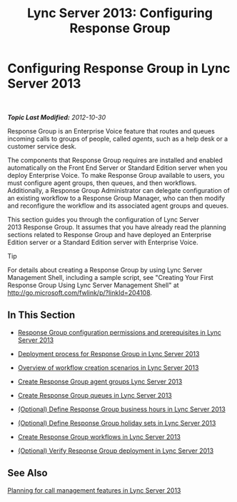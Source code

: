 ﻿---
title: 'Lync Server 2013: Configuring Response Group'
TOCTitle: Configuring Response Group
ms:assetid: c56db929-cb21-4af0-be3f-c8f807b78a5a
ms:mtpsurl: https://technet.microsoft.com/en-us/library/JJ205249(v=OCS.15)
ms:contentKeyID: 48185359
ms.date: 07/23/2014
mtps_version: v=OCS.15
---

<div data-xmlns="http://www.w3.org/1999/xhtml">

<div class="topic" data-xmlns="http://www.w3.org/1999/xhtml" data-msxsl="urn:schemas-microsoft-com:xslt" data-cs="http://msdn.microsoft.com/en-us/">

<div data-asp="http://msdn2.microsoft.com/asp">

# Configuring Response Group in Lync Server 2013

</div>

<div id="mainSection">

<div id="mainBody">

<span> </span>

_**Topic Last Modified:** 2012-10-30_

Response Group is an Enterprise Voice feature that routes and queues incoming calls to groups of people, called *agents*, such as a help desk or a customer service desk.

The components that Response Group requires are installed and enabled automatically on the Front End Server or Standard Edition server when you deploy Enterprise Voice. To make Response Group available to users, you must configure agent groups, then queues, and then workflows. Additionally, a Response Group Administrator can delegate configuration of an existing workflow to a Response Group Manager, who can then modify and reconfigure the workflow and its associated agent groups and queues.

This section guides you through the configuration of Lync Server 2013 Response Group. It assumes that you have already read the planning sections related to Response Group and have deployed an Enterprise Edition server or a Standard Edition server with Enterprise Voice.

<div>


> [!TIP]  
> For details about creating a Response Group by using Lync Server Management Shell, including a sample script, see "Creating Your First Response Group Using Lync Server Management Shell" at <A href="http://go.microsoft.com/fwlink/p/?linkid=204108">http://go.microsoft.com/fwlink/p/?linkId=204108</A>.



</div>

<div>

## In This Section

  - [Response Group configuration permissions and prerequisites in Lync Server 2013](lync-server-2013-response-group-configuration-permissions-and-prerequisites.md)

  - [Deployment process for Response Group in Lync Server 2013](lync-server-2013-deployment-process-for-response-group.md)

  - [Overview of workflow creation scenarios in Lync Server 2013](lync-server-2013-overview-of-workflow-creation-scenarios.md)

  - [Create Response Group agent groups Lync Server 2013](lync-server-2013-create-response-group-agent-groups.md)

  - [Create Response Group queues in Lync Server 2013](lync-server-2013-create-response-group-queues.md)

  - [(Optional) Define Response Group business hours in Lync Server 2013](lync-server-2013-optional-define-response-group-business-hours.md)

  - [(Optional) Define Response Group holiday sets in Lync Server 2013](lync-server-2013-optional-define-response-group-holiday-sets.md)

  - [Create Response Group workflows in Lync Server 2013](lync-server-2013-create-response-group-workflows.md)

  - [(Optional) Verify Response Group deployment in Lync Server 2013](lync-server-2013-optional-verify-response-group-deployment.md)

</div>

<div>

## See Also


[Planning for call management features in Lync Server 2013](lync-server-2013-planning-for-call-management-features.md)  
  

</div>

</div>

<span> </span>

</div>

</div>

</div>

